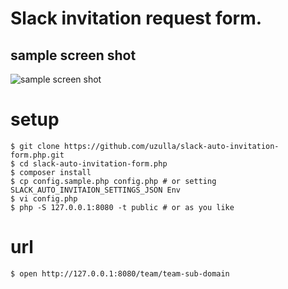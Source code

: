 # Slack invitation request form.

## sample screen shot

![sample screen shot](sample_ss.png)

# setup

```
$ git clone https://github.com/uzulla/slack-auto-invitation-form.php.git
$ cd slack-auto-invitation-form.php
$ composer install
$ cp config.sample.php config.php # or setting SLACK_AUTO_INVITAION_SETTINGS_JSON Env
$ vi config.php
$ php -S 127.0.0.1:8080 -t public # or as you like
```

# url

```
$ open http://127.0.0.1:8080/team/team-sub-domain
```
